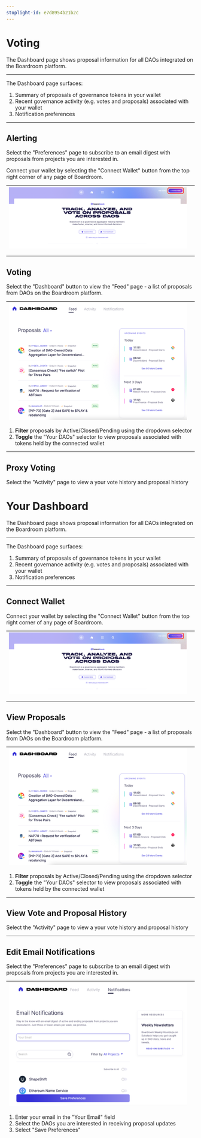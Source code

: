 ```yaml
---
stoplight-id: e7d8954b21b2c
---
```


# Voting

The Dashboard page shows proposal information for all DAOs integrated on the Boardroom platform.

***

The Dashboard page surfaces:

1. Summary of proposals of governance tokens in your wallet
2. Recent governance activity (e.g. votes and proposals) associated with your wallet
3. Notification preferences

***

## Alerting

Select the "Preferences" page to subscribe to an email digest with proposals from projects you are interested in.


Connect your wallet by selecting the "Connect Wallet" button from the top right corner of any page of Boardroom.

|![Connect Wallet](../../assets/images/connect-wallet.png) |  |
|    :----:   |  :----:  |  

***

## Voting

Select the "Dashboard" button to view the "Feed" page - a list of proposals from DAOs on the Boardroom platform.

|![View Proposals](../../assets/images/dashboard-feed.png)|  |
|    :----:   |  :----:  |  

1. **Filter** proposals by Active/Closed/Pending using the dropdown selector
2. **Toggle** the "Your DAOs" selector to view proposals associated with tokens held by the connected wallet

***

## Proxy Voting

Select the "Activity" page to view a your vote history and proposal history

# Your Dashboard

The Dashboard page shows proposal information for all DAOs integrated on the Boardroom platform.

***

The Dashboard page surfaces:

1. Summary of proposals of governance tokens in your wallet
2. Recent governance activity (e.g. votes and proposals) associated with your wallet
3. Notification preferences

***

## Connect Wallet

Connect your wallet by selecting the "Connect Wallet" button from the top right corner of any page of Boardroom.

|![Connect Wallet](../../assets/images/connect-wallet.png) |  |
|    :----:   |  :----:  |  

***

## View Proposals

Select the "Dashboard" button to view the "Feed" page - a list of proposals from DAOs on the Boardroom platform.

|![View Proposals](../../assets/images/dashboard-feed.png)|  |
|    :----:   |  :----:  |  

1. **Filter** proposals by Active/Closed/Pending using the dropdown selector
2. **Toggle** the "Your DAOs" selector to view proposals associated with tokens held by the connected wallet

***

## View Vote and Proposal History

Select the "Activity" page to view a your vote history and proposal history

***

## Edit Email Notifications

Select the "Preferences" page to subscribe to an email digest with proposals from projects you are interested in.

|![Email Notifications](../../assets/images/email-notifications.png)|  |
|    :----:   |  :----:  |  

1. Enter your email in the "Your Email" field
2. Select the DAOs you are interested in receiving proposal updates
3. Select "Save Preferences"


